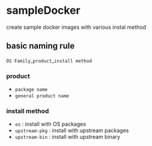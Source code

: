 # sampleDocker

create sample docker images with various instal method

## basic naming rule

`OS Family`\_`product`\_`install method`

### product

- `package name`
- `general product name`

### install method

- `os` : install with OS packages
- `upstream-pkg` : install with upstream packages
- `upstream-bin` : install with upstream binary
